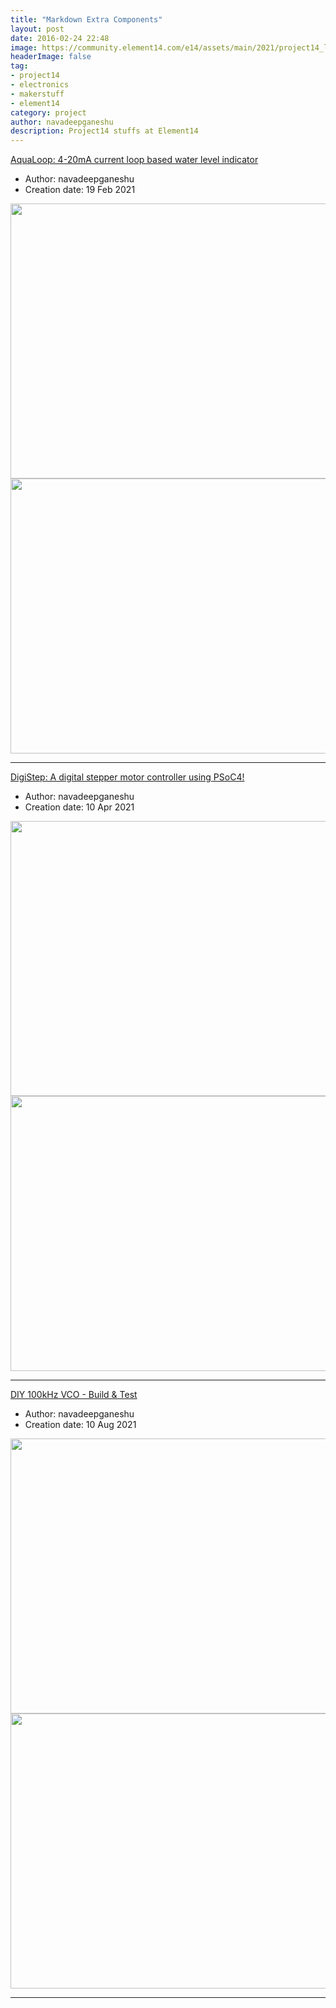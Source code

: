 ```yaml
---
title: "Markdown Extra Components"
layout: post
date: 2016-02-24 22:48
image: https://community.element14.com/e14/assets/main/2021/project14_logo.png
headerImage: false
tag:
- project14
- electronics
- makerstuff
- element14
category: project
author: navadeepganeshu
description: Project14 stuffs at Element14
---
```


[AquaLoop: 4-20mA current loop based water level indicator](https://community.element14.com/challenges-projects/project14/dataconversion/b/blog/posts/aqualoop-4-20ma-current-loop-based-water-level-indicator)

- Author: navadeepganeshu
- Creation date: 19 Feb 2021

<img src="https://community.element14.com/resized-image/__size/470x428/__key/communityserver-blogs-components-weblogfiles/00-00-00-02-80/6283.contentimage_5F00_196330.png" width="620" height="440"> 
<img src="https://community.element14.com/resized-image/__size/509x575/__key/communityserver-blogs-components-weblogfiles/00-00-00-02-80/3162.contentimage_5F00_196338.jpg" width="620" height="440">  

---

[DigiStep: A digital stepper motor controller using PSoC4!](https://community.element14.com/challenges-projects/project14/digitalfever/b/blog/posts/digistep-a-digital-stepper-motor-controller-using-psoc4)

- Author: navadeepganeshu
- Creation date: 10 Apr 2021

<img src="https://community.element14.com/resized-image/__size/1366x768/__key/communityserver-blogs-components-weblogfiles/00-00-00-02-85/0218.contentimage_5F00_198653.png" width="620" height="440">  
<img src="https://community.element14.com/resized-image/__size/439x329/__key/communityserver-blogs-components-weblogfiles/00-00-00-02-85/4442.contentimage_5F00_198644.jpg" width="620" height="440">  

---

[DIY 100kHz VCO - Build & Test](https://community.element14.com/challenges-projects/project14/diy-test-instrumentation/b/blog/posts/diy-100khz-vco---build-test)

- Author: navadeepganeshu
- Creation date: 10 Aug 2021

<img src="https://community.element14.com/resized-image/__size/536x363/__key/communityserver-blogs-components-weblogfiles/00-00-00-03-56/contentimage_5F00_211022.jpg" width="620" height="440">  
<img src="https://community.element14.com/resized-image/__size/416x377/__key/communityserver-blogs-components-weblogfiles/00-00-00-03-56/contentimage_5F00_211029.jpg" width="620" height="440">  

---